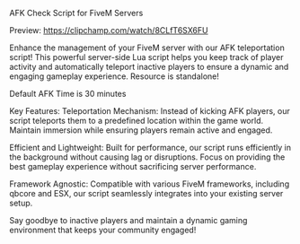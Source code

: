 AFK Check Script for FiveM Servers

Preview: https://clipchamp.com/watch/8CLfT6SX6FU


Enhance the management of your FiveM server with our AFK teleportation script! This powerful server-side Lua script helps you keep track of player activity and automatically teleport inactive players to ensure a dynamic and engaging gameplay experience. Resource is standalone!

Default AFK Time is 30 minutes

Key Features:
Teleportation Mechanism: Instead of kicking AFK players, our script teleports them to a predefined location within the game world. Maintain immersion while ensuring players remain active and engaged.

Efficient and Lightweight: Built for performance, our script runs efficiently in the background without causing lag or disruptions. Focus on providing the best gameplay experience without sacrificing server performance.

Framework Agnostic: Compatible with various FiveM frameworks, including qbcore and ESX, our script seamlessly integrates into your existing server setup.

Say goodbye to inactive players and maintain a dynamic gaming environment that keeps your community engaged!
